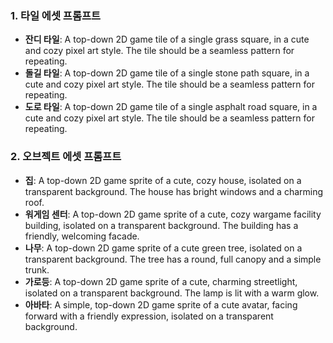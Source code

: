 ### 1. 타일 에셋 프롬프트

* **잔디 타일**:
    A top-down 2D game tile of a single grass square, in a cute and cozy pixel art style. The tile should be a seamless pattern for repeating.
* **돌길 타일**:
    A top-down 2D game tile of a single stone path square, in a cute and cozy pixel art style. The tile should be a seamless pattern for repeating.
* **도로 타일**:
    A top-down 2D game tile of a single asphalt road square, in a cute and cozy pixel art style. The tile should be a seamless pattern for repeating.

### 2. 오브젝트 에셋 프롬프트

* **집**:
    A top-down 2D game sprite of a cute, cozy house, isolated on a transparent background. The house has bright windows and a charming roof.
* **워게임 센터**:
    A top-down 2D game sprite of a cute, cozy wargame facility building, isolated on a transparent background. The building has a friendly, welcoming facade.
* **나무**:
    A top-down 2D game sprite of a cute green tree, isolated on a transparent background. The tree has a round, full canopy and a simple trunk.
* **가로등**:
    A top-down 2D game sprite of a cute, charming streetlight, isolated on a transparent background. The lamp is lit with a warm glow.
* **아바타**:
    A simple, top-down 2D game sprite of a cute avatar, facing forward with a friendly expression, isolated on a transparent background.